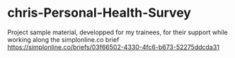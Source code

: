 # chris-Personal-Health-Survey
Project sample material, developped for my trainees, for their support while working along the simplonline.co brief https://simplonline.co/briefs/03f66502-4330-4fc6-b673-52275ddcda31
